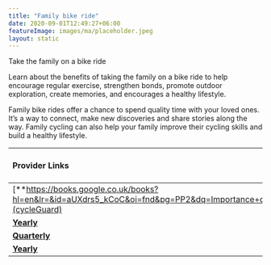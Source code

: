 ```yaml
---
title: "Family bike ride"
date: 2020-09-01T12:49:27+06:00
featureImage: images/ma/placeholder.jpeg
layout: static
---
```


Take the family on a bike ride

Learn about the benefits of taking the family on a bike ride to help encourage regular exercise, strengthen bonds, promote outdoor exploration, create memories, and encourages a healthy lifestyle.

Family bike rides offer a chance to spend quality time with your loved ones. It’s a way to connect, make new discoveries and share stories along the way. Family cycling can also help your family improve their cycling skills and build a healthy lifestyle.

| Provider Links      | Free or Paid  |  
| :-----------          | :--------------:      |  
| [**https://books.google.co.uk/books?hl=en&lr=&id=aUXdrs5_kCoC&oi=fnd&pg=PP2&dq=Importance+of+family+time&ots=8_uOQ1WtE1&sig=Pus9EECmAH7pHygYDEw9MjKubjo&redir_esc=y#v=onepage&q=Importance%20of%20family%20time&f=false**](cycleGuard) | Online | 
| [**Yearly**](BikeRadar) | Online | 
| [**Quarterly**](Bobshop) | Online | 
| [**Yearly**](Bobshop) | Online | 
  

<br/><br/>






